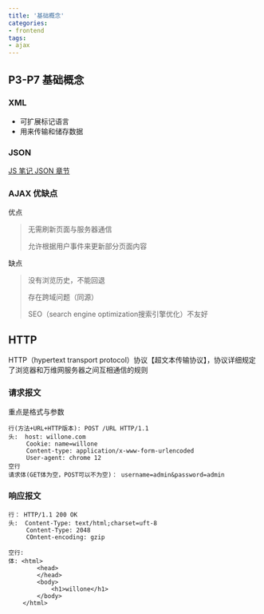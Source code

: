 ```yaml
---
title: '基础概念'
categories:
- frontend
tags:
- ajax
---
```


## P3-P7 基础概念
### XML
* 可扩展标记语言
* 用来传输和储存数据

### JSON
[JS 笔记 JSON 章节](/frontend/javascript/)

### AJAX 优缺点
优点
> 无需刷新页面与服务器通信
>
> 允许根据用户事件来更新部分页面内容

缺点
> 没有浏览历史，不能回退
> 
> 存在跨域问题（同源）
> 
> SEO（search engine optimization搜索引擎优化）不友好

## HTTP
HTTP（hypertext transport protocol）协议【超文本传输协议】，协议详细规定了浏览器和万维网服务器之间互相通信的规则

### 请求报文
重点是格式与参数
```
行(方法+URL+HTTP版本): POST /URL HTTP/1.1
头:  host: willone.com
     Cookie: name=willone
     Content-type: application/x-www-form-urlencoded
     User-agent: chrome 12
空行
请求体(GET体为空，POST可以不为空)： username=admin&password=admin
```

### 响应报文
```
行： HTTP/1.1 200 OK
头:  Content-Type: text/html;charset=uft-8
     Content-Type: 2048
     COntent-encoding: gzip

空行:
体: <html>
        <head>
        </head>
        <body>
            <h1>willone</h1>
        </body>
    </html>
```